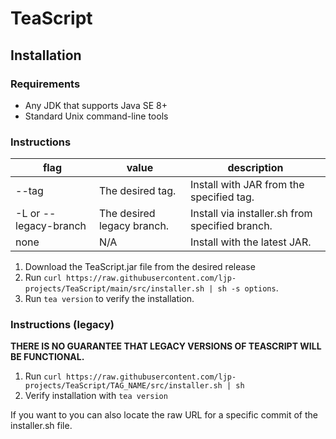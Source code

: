 # TeaScript

## Installation

### Requirements

- Any JDK that supports Java SE 8+
- Standard Unix command-line tools

### Instructions

| flag                  | value                      | description                                     |
|-----------------------|----------------------------|-------------------------------------------------|
| --tag                 | The desired tag.           | Install with JAR from the specified tag.        |
| -L or --legacy-branch | The desired legacy branch. | Install via installer.sh from specified branch. |
| none                  | N/A                        | Install with the latest JAR.                    |

1. Download the TeaScript.jar file from the desired release
2. Run `curl https://raw.githubusercontent.com/ljp-projects/TeaScript/main/src/installer.sh | sh -s options`.
3. Run `tea version` to verify the installation.

### Instructions (legacy)

**THERE IS NO GUARANTEE THAT LEGACY VERSIONS OF TEASCRIPT WILL BE FUNCTIONAL.**

1. Run `curl https://raw.githubusercontent.com/ljp-projects/TeaScript/TAG_NAME/src/installer.sh | sh`
2. Verify installation with `tea version`

If you want to you can also locate the raw URL for a specific commit of the installer.sh file.